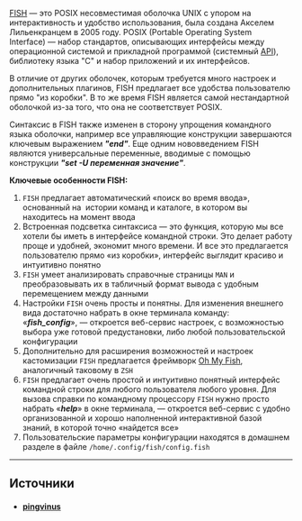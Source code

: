 [FISH](https://fishshell.com/) — это POSIX несовместимая оболочка UNIX с упором на интерактивность и удобство использования, была создана Акселем Лильенкранцем в 2005 году. POSIX (Portable Operating System Interface) — набор стандартов, описывающих интерфейсы между операционной системой и прикладной программой (системный [API](https://ru.wikipedia.org/wiki/%D0%98%D0%BD%D1%82%D0%B5%D1%80%D1%84%D0%B5%D0%B9%D1%81_%D0%BF%D1%80%D0%BE%D0%B3%D1%80%D0%B0%D0%BC%D0%BC%D0%B8%D1%80%D0%BE%D0%B2%D0%B0%D0%BD%D0%B8%D1%8F_%D0%BF%D1%80%D0%B8%D0%BB%D0%BE%D0%B6%D0%B5%D0%BD%D0%B8%D0%B9)), библиотеку языка "C" и набор приложений и их интерфейсов.  

В отличие от других оболочек, которым требуется много настроек и дополнительных плагинов, FISH предлагает все удобства пользователю прямо "из коробки". В то же время FISH является самой нестандартной оболочкой из-за того, что она не соответствует POSIX.

Синтаксис в FISH также изменен в сторону упрощения командного языка оболочки, например все управляющие конструкции завершаются ключевым выражением **_"end"_**. Еще одним нововведением FISH являются универсальные переменные, вводимые с помощью конструкции **_"set -U переменная значение"_**.

**Ключевые особенности FISH:**

1. `FISH` предлагает автоматический «поиск во время ввода», основанный на  истории команд и каталоге, в котором вы находитесь на момент ввода  
2. Встроенная подсветка синтаксиса — это функция, которую мы все хотели бы иметь в интерфейсе командной строки. Это делает работу проще и удобней, экономит много времени. И все это предлагается пользователю прямо «из коробки», интерфейс выглядит красиво и интуитивно понятно
3. `FISH` умеет анализировать справочные страницы `MAN` и преобразовывать их в табличный формат вывода с удобным перемещением между данными  
4. Настройки `FISH` очень просты и понятны. Для изменения внешнего вида достаточно набрать в окне терминала команду: «**_fish_config_**», — откроется веб-сервис настроек, с возможностью выбора уже готовой предустановки, либо любой пользовательской конфигурации  
5. Дополнительно для расширения возможностей и настроек кастомизации `FISH` предлагается фреймворк [Oh My Fish](https://github.com/oh-my-fish/oh-my-fish), аналогичный таковому в `ZSH`
6. `FISH` предлагает очень простой и интуитивно понятный интерфейс командной строки для любого пользователя любого уровня. Для вызова справки по командному процессору `FISH` нужно просто набрать «**_help_**» в окне терминала, — откроется веб-сервис с удобно организованной и хорошо наполненной интерактивной базой знаний, в которой точно «найдется все»
7. Пользовательские параметры конфигурации находятся в домашнем разделе в файле `/home/.config/fish/config.fish`

---
## Источники
- #### [pingvinus](https://pingvinus.ru/note/bash-fish-zsh)
